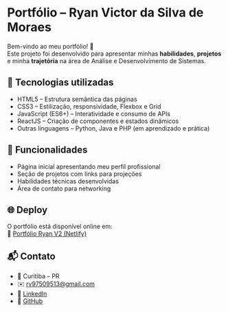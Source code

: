 # Portfólio – Ryan Victor da Silva de Moraes

Bem-vindo ao meu portfólio! 🚀  
Este projeto foi desenvolvido para apresentar minhas **habilidades**, **projetos** e minha **trajetória** na área de Análise e Desenvolvimento de Sistemas.

## 🚀 Tecnologias utilizadas
- HTML5 – Estrutura semântica das páginas  
- CSS3 – Estilização, responsividade, Flexbox e Grid  
- JavaScript (ES6+) – Interatividade e consumo de APIs  
- ReactJS – Criação de componentes e estados dinâmicos  
- Outras linguagens – Python, Java e PHP (em aprendizado e prática)  

## 📌 Funcionalidades
- Página inicial apresentando meu perfil profissional  
- Seção de projetos com links para projeções  
- Habilidades técnicas desenvolvidas  
- Área de contato para networking  

## 🌐 Deploy
O portfólio está disponível online em:  
🔗 [Portfólio Ryan V2 (Netlify)](https://portfolioryanv2.netlify.app/)  

## 📬 Contato
- 📍 Curitiba – PR  
- ✉️ rv97509513@gmail.com  
- 🔗 [LinkedIn](https://www.linkedin.com/in/ryan-silva-092694273/)  
- 🔗 [GitHub](https://github.com/ryanzote20)
